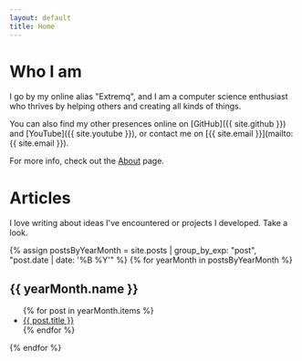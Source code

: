 ```yaml
---
layout: default
title: Home
---
```


# Who I am

I go by my online alias "Extremq", and I am a computer science enthusiast who thrives by helping others and creating all kinds of things.

You can also find my other presences online on [GitHub]({{ site.github }}) and [YouTube]({{ site.youtube }}), or contact me on [{{ site.email }}](mailto: {{ site.email }}). 

For more info, check out the [About](/about) page.

# Articles

I love writing about ideas I've encountered or projects I developed. Take a look.

{% assign postsByYearMonth = site.posts | group_by_exp: "post", "post.date | date: '%B %Y'" %}
{% for yearMonth in postsByYearMonth %}
  <h2>{{ yearMonth.name }}</h2>
  <ul>
    {% for post in yearMonth.items %}
      <li><a href="{{ post.url }}">{{ post.title }}</a></li>
    {% endfor %}
  </ul>
{% endfor %}
